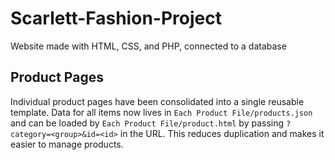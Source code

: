 # Scarlett-Fashion-Project
Website made with HTML, CSS, and PHP, connected to a database

## Product Pages

Individual product pages have been consolidated into a single reusable template.
Data for all items now lives in `Each Product File/products.json` and can be
loaded by `Each Product File/product.html` by passing `?category=<group>&id=<id>`
in the URL. This reduces duplication and makes it easier to manage products.
